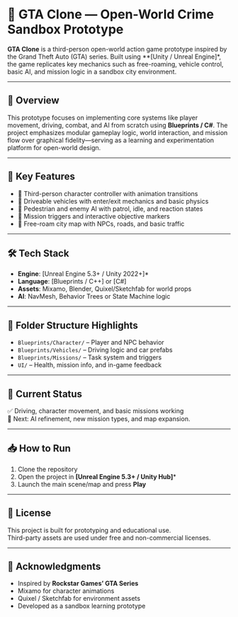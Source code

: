 # 🚓 GTA Clone — Open-World Crime Sandbox Prototype

**GTA Clone** is a third-person open-world action game prototype inspired by the Grand Theft Auto (GTA) series. Built using **[Unity / Unreal Engine]*, the game replicates key mechanics such as free-roaming, vehicle control, basic AI, and mission logic in a sandbox city environment.

---

## 🚀 Overview

This prototype focuses on implementing core systems like player movement, driving, combat, and AI from scratch using **Blueprints / C#**. The project emphasizes modular gameplay logic, world interaction, and mission flow over graphical fidelity—serving as a learning and experimentation platform for open-world design.

---

## 🧠 Key Features

- 👤 Third-person character controller with animation transitions  
- 🚗 Driveable vehicles with enter/exit mechanics and basic physics  
- 🧠 Pedestrian and enemy AI with patrol, idle, and reaction states  
- 🎯 Mission triggers and interactive objective markers  
- 🌆 Free-roam city map with NPCs, roads, and basic traffic

---

## 🛠️ Tech Stack

- **Engine**: [Unreal Engine 5.3+ / Unity 2022+]*  
- **Language**: [Blueprints / C++] or [C#]  
- **Assets**: Mixamo, Blender, Quixel/Sketchfab for world props  
- **AI**: NavMesh, Behavior Trees or State Machine logic

---

## 📂 Folder Structure Highlights

- `Blueprints/Character/` – Player and NPC behavior  
- `Blueprints/Vehicles/` – Driving logic and car prefabs  
- `Blueprints/Missions/` – Task system and triggers  
- `UI/` – Health, mission info, and in-game feedback

---

## 🧪 Current Status

✅ Driving, character movement, and basic missions working  
🔄 Next: AI refinement, new mission types, and map expansion.

---

## 📥 How to Run

1. Clone the repository  
2. Open the project in **[Unreal Engine 5.3+ / Unity Hub]***  
3. Launch the main scene/map and press **Play**

---

## 📄 License

This project is built for prototyping and educational use.  
Third-party assets are used under free and non-commercial licenses.

---

## 🙌 Acknowledgments

- Inspired by **Rockstar Games’ GTA Series**  
- Mixamo for character animations  
- Quixel / Sketchfab for environment assets  
- Developed as a sandbox learning prototype
